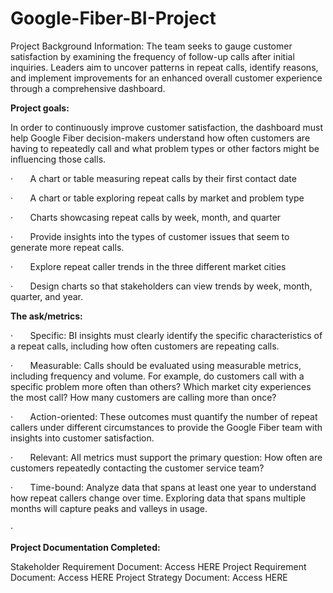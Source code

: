 # Google-Fiber-BI-Project
Project Background Information:
The team seeks to gauge customer satisfaction by examining the frequency of follow-up calls after initial inquiries. Leaders aim to uncover patterns in repeat calls, identify reasons, and implement improvements for an enhanced overall customer experience through a comprehensive dashboard.

**Project goals:**

In order to continuously improve customer satisfaction, the dashboard must help Google Fiber decision-makers understand how often customers are having to repeatedly call and what problem types or other factors might be influencing those calls. 

·       A chart or table measuring repeat calls by their first contact date

·       A chart or table exploring repeat calls by market and problem type

·       Charts showcasing repeat calls by week, month, and quarter

·       Provide insights into the types of customer issues that seem to generate more repeat calls.

·       Explore repeat caller trends in the three different market cities

·       Design charts so that stakeholders can view trends by week, month, quarter, and year. 

**The ask/metrics:**

·       Specific: BI insights must clearly identify the specific characteristics of a repeat calls, including how often customers are repeating calls.

·       Measurable: Calls should be evaluated using measurable metrics, including frequency and volume. For example, do customers call with a specific problem more often than others? Which market city experiences the most call? How many customers are calling more than once?

·       Action-oriented: These outcomes must quantify the number of repeat callers under different circumstances to provide the Google Fiber team with insights into customer satisfaction.

·       Relevant: All metrics must support the primary question: How often are customers repeatedly contacting the customer service team?

·       Time-bound: Analyze data that spans at least one year to understand how repeat callers change over time. Exploring data that spans multiple months will capture peaks and valleys in usage.

·        

**Project Documentation Completed:**

Stakeholder Requirement Document: Access HERE
Project Requirement Document: Access HERE
Project Strategy Document: Access HERE
